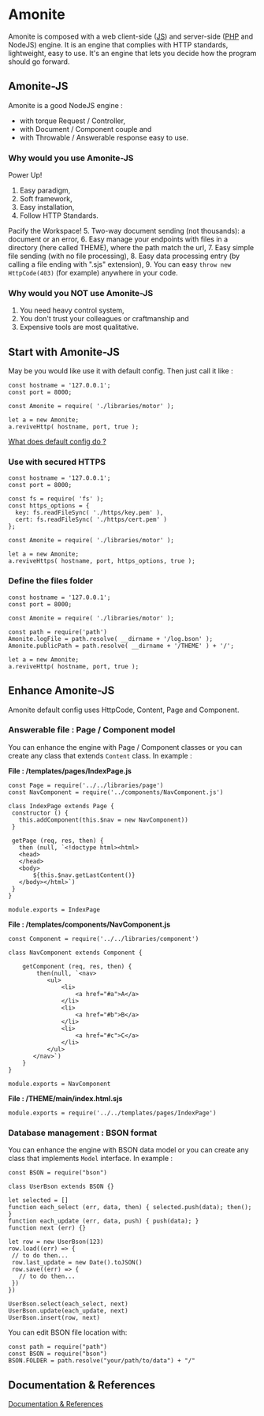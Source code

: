 # Amonite 
 Amonite is composed with a web client-side ([JS](https://github.com/karkael64/amonite-front)) and server-side ([PHP](https://github.com/karkael64/amonite-php) and NodeJS) engine. It is an engine that complies with HTTP standards, lightweight, easy to use. It's an engine that lets you decide how the program should go forward.

## Amonite-JS
 Amonite is a good NodeJS engine :
 - with torque Request / Controller, 
 - with Document / Component couple and 
 - with Throwable / Answerable response easy to use.

### Why would you use Amonite-JS
 Power Up!
 1. Easy paradigm, 
 2. Soft framework, 
 3. Easy installation, 
 4. Follow HTTP Standards.

 Pacify the Workspace!
 5. Two-way document sending (not thousands): a document or an error, 
 6. Easy manage your endpoints with files in a directory (here called THEME), where the path match the url, 
 7. Easy simple file sending (with no file processing), 
 8. Easy data processing entry (by calling a file ending with ".sjs" extension), 
 9. You can easy `throw new HttpCode(403)` (for example) anywhere in your code.

### Why would you NOT use Amonite-JS
 1. You need heavy control system, 
 3. You don't trust your colleagues or craftmanship and
 2. Expensive tools are most qualitative.

## Start with Amonite-JS
 May be you would like use it with default config. Then just call it like : 
 ```
const hostname = '127.0.0.1';
const port = 8000;

const Amonite = require( './libraries/motor' );

let a = new Amonite;
a.reviveHttp( hostname, port, true );
 ```

 [What does default config do ?](how_it_works.md#amonite-js-particularly)
 
### Use with secured HTTPS
  ```
const hostname = '127.0.0.1';
const port = 8000;

const fs = require( 'fs' );
const https_options = {
    key: fs.readFileSync( './https/key.pem' ),
    cert: fs.readFileSync( './https/cert.pem' )
};

const Amonite = require( './libraries/motor' );

let a = new Amonite;
a.reviveHttps( hostname, port, https_options, true );
 ```
 
### Define the files folder
  ```
const hostname = '127.0.0.1';
const port = 8000;

const Amonite = require( './libraries/motor' );

const path = require('path')
Amonite.logFile = path.resolve( __dirname + '/log.bson' );
Amonite.publicPath = path.resolve( __dirname + '/THEME' ) + '/';

let a = new Amonite;
a.reviveHttp( hostname, port, true );
 ```

## Enhance Amonite-JS
 Amonite default config uses HttpCode, Content, Page and Component.
 
### Answerable file : Page / Component model
 You can enhance the engine with Page / Component classes or you can create any class that extends `Content` class. In example :
 
__File : /templates/pages/IndexPage.js__
 ```
const Page = require('../../libraries/page')
const NavComponent = require('../components/NavComponent.js')

class IndexPage extends Page {
  constructor () {
    this.addComponent(this.$nav = new NavComponent))
  }
  
  getPage (req, res, then) {
    then (null, `<!doctype html><html>
    <head>
    </head>
    <body>
        ${this.$nav.getLastContent()}
    </body></html>`)
  }
}

module.exports = IndexPage

 ```
 
__File : /templates/components/NavComponent.js__
 ```
 const Component = require('../../libraries/component')
 
 class NavComponent extends Component {
 
     getComponent (req, res, then) {
         then(null, `<nav>
            <ul>
                <li>
                    <a href="#a">A</a>
                </li>
                <li>
                    <a href="#b">B</a>
                </li>
                <li>
                    <a href="#c">C</a>
                </li>
            </ul>
        </nav>`)
     }
 }
 
 module.exports = NavComponent
 ```

__File : /THEME/main/index.html.sjs__
 ```
module.exports = require('../../templates/pages/IndexPage')
 ```

### Database management : BSON format
 You can enhance the engine with BSON data model or you can create any class that implements `Model` interface. In example :
 ```
const BSON = require("bson")

class UserBson extends BSON {}
 
let selected = []
function each_select (err, data, then) { selected.push(data); then(); }
function each_update (err, data, push) { push(data); }
function next (err) {}

let row = new UserBson(123)
row.load((err) => {
  // to do then...
  row.last_update = new Date().toJSON()
  row.save((err) => {
    // to do then...
  })
})

UserBson.select(each_select, next)
UserBson.update(each_update, next)
UserBson.insert(row, next)
 ```
 
 You can edit BSON file location with: 
 ```
const path = require("path")
const BSON = require("bson")
BSON.FOLDER = path.resolve("your/path/to/data") + "/"
 ```

## Documentation & References

[Documentation & References](#)
